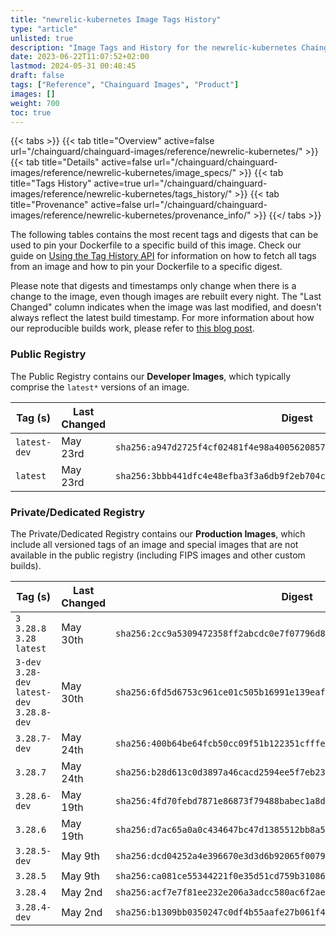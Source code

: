 ```yaml
---
title: "newrelic-kubernetes Image Tags History"
type: "article"
unlisted: true
description: "Image Tags and History for the newrelic-kubernetes Chainguard Image"
date: 2023-06-22T11:07:52+02:00
lastmod: 2024-05-31 00:48:45
draft: false
tags: ["Reference", "Chainguard Images", "Product"]
images: []
weight: 700
toc: true
---
```


{{< tabs >}}
{{< tab title="Overview" active=false url="/chainguard/chainguard-images/reference/newrelic-kubernetes/" >}}
{{< tab title="Details" active=false url="/chainguard/chainguard-images/reference/newrelic-kubernetes/image_specs/" >}}
{{< tab title="Tags History" active=true url="/chainguard/chainguard-images/reference/newrelic-kubernetes/tags_history/" >}}
{{< tab title="Provenance" active=false url="/chainguard/chainguard-images/reference/newrelic-kubernetes/provenance_info/" >}}
{{</ tabs >}}

The following tables contains the most recent tags and digests that can be used to pin your Dockerfile to a specific build of this image. Check our guide on [Using the Tag History API](/chainguard/chainguard-images/using-the-tag-history-api/) for information on how to fetch all tags from an image and how to pin your Dockerfile to a specific digest.

Please note that digests and timestamps only change when there is a change to the image, even though images are rebuilt every night. The "Last Changed" column indicates when the image was last modified, and doesn't always reflect the latest build timestamp. For more information about how our reproducible builds work, please refer to [this blog post](https://www.chainguard.dev/unchained/reproducing-chainguards-reproducible-image-builds).

### Public Registry
The Public Registry contains our **Developer Images**, which typically comprise the `latest*` versions of an image.

| Tag (s)       | Last Changed | Digest                                                                    |
|---------------|--------------|---------------------------------------------------------------------------|
|  `latest-dev` | May 23rd     | `sha256:a947d2725f4cf02481f4e98a40056208572f0d9209c5a8238e542b27cf9ae8df` |
|  `latest`     | May 23rd     | `sha256:3bbb441dfc4e48efba3f3a6db9f2eb704c7180c1b6822bd4fba3382179ea9356` |


### Private/Dedicated Registry
The Private/Dedicated Registry contains our **Production Images**, which include all versioned tags of an image and special images that are not available in the public registry (including FIPS images and other custom builds).

| Tag (s)                                       | Last Changed | Digest                                                                    |
|-----------------------------------------------|--------------|---------------------------------------------------------------------------|
|  `3` `3.28.8` `3.28` `latest`                 | May 30th     | `sha256:2cc9a5309472358ff2abcdc0e7f07796d80bc7cf6c5f0ca158e057252d1c24fc` |
|  `3-dev` `3.28-dev` `latest-dev` `3.28.8-dev` | May 30th     | `sha256:6fd5d6753c961ce01c505b16991e139eafba293c177d08c5e3b579d49581ce7f` |
|  `3.28.7-dev`                                 | May 24th     | `sha256:400b64be64fcb50cc09f51b122351cfffef4e359ed37a9ea378798ac79246e68` |
|  `3.28.7`                                     | May 24th     | `sha256:b28d613c0d3897a46cacd2594ee5f7eb23491654b4fccfee1fe0efdd48c16aee` |
|  `3.28.6-dev`                                 | May 19th     | `sha256:4fd70febd7871e86873f79488babec1a8db556fa9c66dc4c13ec72b418c0a28f` |
|  `3.28.6`                                     | May 19th     | `sha256:d7ac65a0a0c434647bc47d1385512bb8a5d125c393e8264001bc60288e1f2dec` |
|  `3.28.5-dev`                                 | May 9th      | `sha256:dcd04252a4e396670e3d3d6b92065f0079ad5020aa98d956292b5817240cd95c` |
|  `3.28.5`                                     | May 9th      | `sha256:ca081ce55344221f0e35d51cd759b3108699d2e3b449adf68721556de360b49d` |
|  `3.28.4`                                     | May 2nd      | `sha256:acf7e7f81ee232e206a3adcc580ac6f2aec6fc56a54c2d95d0f1aa5a148fc6f9` |
|  `3.28.4-dev`                                 | May 2nd      | `sha256:b1309bb0350247c0df4b55aafe27b061f4dc0ed4f317d0854391d1597a9b6e50` |

